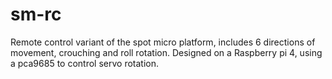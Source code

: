 # sm-rc
Remote control variant of the spot micro platform, includes 6 directions of movement, crouching and roll rotation. Designed on a Raspberry pi 4, using a pca9685 to control servo rotation.
